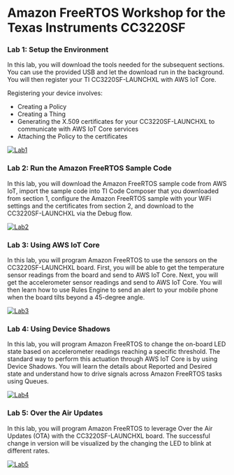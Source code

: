 # Amazon FreeRTOS Workshop for the Texas Instruments CC3220SF

### Lab 1: Setup the Environment

In this lab, you will download the tools needed for the subsequent
sections. You can use the provided USB and let the download run in the
background. You will then register your TI CC3220SF-LAUNCHXL with AWS
IoT Core.

Registering your device involves:

- Creating a Policy
- Creating a Thing
- Generating the X.509 certificates for your CC3220SF-LAUNCHXL to
  communicate with AWS IoT Core services
- Attaching the Policy to the certificates

[![Lab1](images/lab1.png)](./Lab1.md "Lab 1")

### Lab 2: Run the Amazon FreeRTOS Sample Code

In this lab, you will download the Amazon FreeRTOS sample code from AWS IoT, import the sample code into TI Code Composer that you downloaded from section 1, configure the Amazon FreeRTOS sample with your WiFi settings and the certificates from section 2, and download to the CC3220SF-LAUNCHXL via the Debug flow.

[![Lab2](images/lab2.png)](./Lab2.md "Lab 2")

### Lab 3: Using AWS IoT Core

In this lab, you will program Amazon FreeRTOS to use the sensors on the CC3220SF-LAUNCHXL board. First, you will be able to get the temperature sensor readings from the board and send to AWS IoT Core. Next, you will get the accelerometer sensor readings and send to AWS IoT Core. You will then learn how to use Rules Engine to send an alert to your mobile phone when the board tilts beyond a 45-degree angle.

[![Lab3](images/lab3.png)](./Lab3.md "Lab 3")

### Lab 4: Using Device Shadows

In this lab, you will program Amazon FreeRTOS to change the on-board LED state based on accelerometer readings reaching a specific threshold. The standard way to perform this actuation through AWS IoT Core is by using Device Shadows. You will learn the details about Reported and Desired state and understand how to drive signals across Amazon FreeRTOS tasks using Queues.

[![Lab4](images/lab4.png)](./Lab4.md "Lab 4")

### Lab 5: Over the Air Updates

In this lab, you will program Amazon FreeRTOS to leverage Over the Air Updates (OTA) with the CC3220SF-LAUNCHXL board. The successful change in version will be visualized by the changing the LED to blink at different rates.

[![Lab5](images/lab5.png)](./Lab5.md "Lab 5")
